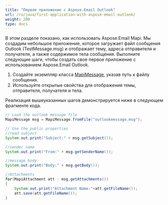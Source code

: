 ```yaml
---
title: "Первое приложение с Aspose.Email Outlook"
url: /ru/java/first-application-with-aspose-email-outlook/
weight: 280
type: docs
---
```



В этом разделе показано, как использовать Aspose.Email Mapi. Мы создадим небольшое приложение, которое загружает файл сообщения Outlook (TestMessage.msg) и отображает тему, адреса отправителя и получателя, а также содержимое тела сообщения. Выполните следующие шаги, чтобы создать свое первое приложение с использованием Aspose.Email Outlook.

1. Создайте экземпляр класса [MapiMessage](https://apireference.aspose.com/email/java/com.aspose.email/MapiMessage), указав путь к файлу сообщения.
1. Используйте открытые свойства для отображения темы, отправителя, получателя и тела.

Реализация вышеуказанных шагов демонстрируется ниже в следующем фрагменте кода.



~~~Java
// Load the outlook message file
MapiMessage msg = MapiMessage.fromFile("outlookmessage.msg");

// Use the public properties
//read subject
System.out.print("Subject:" + msg.getSubject());

//sender name
System.out.print("From:" + msg.getSenderName());

//message body
System.out.print("Body:" + msg.getBody());

//Attachments
for(MapiAttachment att : msg.getAttachments())
{
    System.out.print("Attachment Name:"+att.getFileName());
    att.save(att.getFileName());
}
~~~
